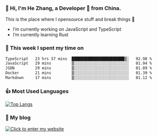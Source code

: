 ### 👋 Hi, I'm He Zhang, a Developer 🚀 from China.

This is the place where I opensource stuff and break things :rofl:

- I’m currently working on JavaScript and TypeScript
- I’m currently learning Rust

### 💪 This week I spent my time on 
<!--START_SECTION:waka-->

```txt
TypeScript   23 hrs 57 mins  ███████████████████████▒░   92.98 %
JavaScript   29 mins         ▒░░░░░░░░░░░░░░░░░░░░░░░░   01.94 %
JSON         29 mins         ▒░░░░░░░░░░░░░░░░░░░░░░░░   01.89 %
Docker       21 mins         ▒░░░░░░░░░░░░░░░░░░░░░░░░   01.39 %
Markdown     17 mins         ▒░░░░░░░░░░░░░░░░░░░░░░░░   01.12 %
```

<!--END_SECTION:waka-->

### 👍 Most Used Languages
[![Top Langs](https://github-readme-stats.vercel.app/api/top-langs/?username=zhanghecool&layout=compact)](https://zhanghe.cool)

### 🌈 My blog 
[![Click to enter my website](https://cdn.jsdelivr.net/gh/zhanghecool/assets/images/gif/zhanghecools.gif)](https://zhanghe.cool)
